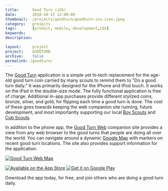 ```yaml
---
title: 		Good Turn (iOS)
date: 		2010-10-15 12:00:00
thumbnail: 	/projects/goodturn/goodturn-ios-icon.jpeg
category: 	projects
tags: 		[product, mobile, development,iOS]
keywords:
description:

layout: 	project
project: 	GOODTURN
archive:	false
permalink: /goodturn/
---
```

The [Good Turn][GoodTurnApp] application is a simple yet hi-tech
replacement for the age-old good turn coin carried by many scouts to
remind them to "Do a good turn daily." It was primarily designed for the
iPhone and iPod touch. It works on the iPad in the double-size mode. The
fully functional application is free of charge. Additional in-app
purchases provide different stylized coins, bronze, silver, and gold,
for flipping each time a good turn is done. The cost of these goes
towards keeping the web companion site running, future development, and
most importantly supporting our local [Boy Scouts][Troop349] and [Cub
Scouts][Pack349].

In addition to the phone app, the [Good Turn Web][GoodTurnWeb] companion
site provides a view from any web browser to the good turns that people
are doing all over the world. You can navigate around a dynamic [Google
Map][GoogleMaps] with markers on recent good turn locations. The site
also provides support information for the application.

[![Good Turn Web Map]({{"/projects/goodturn-web-map.png"|prepend:site.assetsurl}})][GoodTurnWeb]

<div id="app-store">
    <a href="https://itunes.apple.com/us/app/good-turn/id380482273?mt=8"><img alt="Available on the App Store" src='{{"/projects/download-on-the-app-store.png"|prepend:site.assetsurl}}' /></a>
    <a href='https://play.google.com/store/apps/details?id=com.stephenhouser.goodturn&pcampaignid=MKT-Other-global-all-co-prtnr-py-PartBadge-Mar2515-1'><img alt='Get it on Google Play' src=' {{"/projects/google-play-badge.png"|prepend:site.assetsurl}}'/></a>
    <p>Download the app today, for free, and join others who are doing a good turn daily.</p>
</div>


 [GoodTurnApp]: http://itunes.apple.com/us/app/good-turn/id380482273?mt=8
 [GoodTurnWeb]: http://goodturn.stephenhouser.com/
 [Troop349]: https://sites.google.com/a/stephenhouser.com/troop349/
 [Pack349]: https://sites.google.com/site/pack349buxton/
 [GoogleMaps]: http://maps.google.com/
 [AppStore]: http://itunes.apple.com/us/genre/mobile-software-applications/id36?mt=8
 [appicon-highres]: http://a3.mzstatic.com/us/r30/Purple/v4/0f/24/75/0f24757a-0373-25dd-ab7f-577c08e6a311/icon350x350.jpeg
 [appicon]: http://a1.mzstatic.com/us/r30/Purple/v4/0f/24/75/0f24757a-0373-25dd-ab7f-577c08e6a311/icon175x175.png


